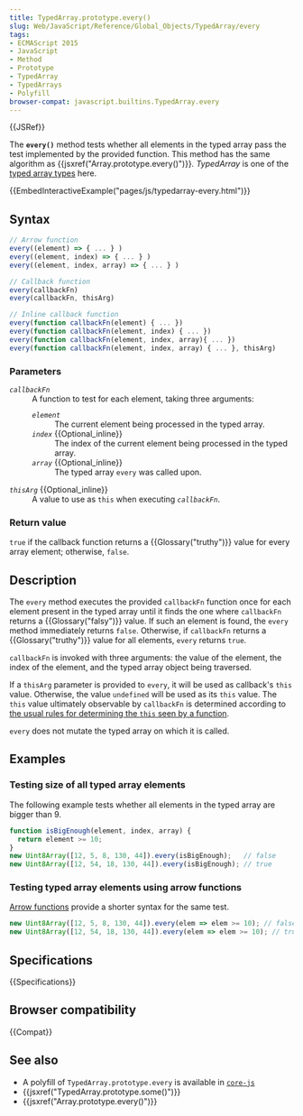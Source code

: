 ```yaml
---
title: TypedArray.prototype.every()
slug: Web/JavaScript/Reference/Global_Objects/TypedArray/every
tags:
- ECMAScript 2015
- JavaScript
- Method
- Prototype
- TypedArray
- TypedArrays
- Polyfill
browser-compat: javascript.builtins.TypedArray.every
---
```

{{JSRef}}

The **`every()`** method tests whether all elements in the typed array pass the
test implemented by the provided function. This method has the same algorithm as
{{jsxref("Array.prototype.every()")}}_._ _TypedArray_ is one of the
[typed array types](/en-US/docs/Web/JavaScript/Reference/Global_Objects/TypedArray#TypedArray_objects)
here.

{{EmbedInteractiveExample("pages/js/typedarray-every.html")}}

## Syntax

```js
// Arrow function
every((element) => { ... } )
every((element, index) => { ... } )
every((element, index, array) => { ... } )

// Callback function
every(callbackFn)
every(callbackFn, thisArg)

// Inline callback function
every(function callbackFn(element) { ... })
every(function callbackFn(element, index) { ... })
every(function callbackFn(element, index, array){ ... })
every(function callbackFn(element, index, array) { ... }, thisArg)
```

### Parameters

<dl><dt><code><var>callbackFn</var></code></dt><dd>A function to test for each element, taking three arguments:<dl><dt><code><var>element</var></code></dt><dd>The current element being processed in the typed array.</dd><dt><code><var>index</var></code> {{Optional_inline}}</dt><dd>The index of the current element being processed in the typed array.</dd><dt><code><var>array</var></code> {{Optional_inline}}</dt><dd>The typed array <code>every</code> was called upon.</dd></dl></dd><dt><code><var>thisArg</var></code> {{Optional_inline}}</dt><dd>A value to use as <code>this</code> when executing <code><var>callbackFn</var></code>.</dd></dl>

### Return value

`true` if the callback function returns a {{Glossary("truthy")}} value for
every array element; otherwise, `false`.

## Description

The `every` method executes the provided `callbackFn` function once for each
element present in the typed array until it finds the one where `callbackFn`
returns a {{Glossary("falsy")}} value. If such an element is found, the
`every` method immediately returns `false`. Otherwise, if `callbackFn` returns a
{{Glossary("truthy")}} value for all elements, `every` returns `true`.

`callbackFn` is invoked with three arguments: the value of the element, the
index of the element, and the typed array object being traversed.

If a `thisArg` parameter is provided to `every`, it will be used as callback's
`this` value. Otherwise, the value `undefined` will be used as its `this` value.
The `this` value ultimately observable by `callbackFn` is determined according
to
[the usual rules for determining the `this` seen by a function](/en-US/docs/Web/JavaScript/Reference/Operators/this).

`every` does not mutate the typed array on which it is called.

## Examples

### Testing size of all typed array elements

The following example tests whether all elements in the typed array are bigger
than 9.

```js
function isBigEnough(element, index, array) {
  return element >= 10;
}
new Uint8Array([12, 5, 8, 130, 44]).every(isBigEnough);   // false
new Uint8Array([12, 54, 18, 130, 44]).every(isBigEnough); // true
```

### Testing typed array elements using arrow functions

[Arrow functions](/en-US/docs/Web/JavaScript/Reference/Functions/Arrow_functions)
provide a shorter syntax for the same test.

```js
new Uint8Array([12, 5, 8, 130, 44]).every(elem => elem >= 10); // false
new Uint8Array([12, 54, 18, 130, 44]).every(elem => elem >= 10); // true
```

## Specifications

{{Specifications}}

## Browser compatibility

{{Compat}}

## See also

- A polyfill of `TypedArray.prototype.every` is available in
  [`core-js`](https://github.com/zloirock/core-js#ecmascript-typed-arrays)
- {{jsxref("TypedArray.prototype.some()")}}
- {{jsxref("Array.prototype.every()")}}
